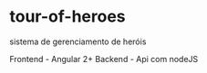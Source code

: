 # tour-of-heroes
sistema de gerenciamento de heróis

Frontend - Angular 2+
Backend - Api com nodeJS
